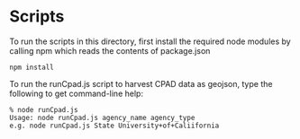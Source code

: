 # Scripts

To run the scripts in this directory, first install the required node modules by calling npm
which reads the contents of package.json

```
npm install
```

To run the runCpad.js script to harvest CPAD data as geojson, type the following to get command-line help:

```
% node runCpad.js
Usage: node runCpad.js agency_name agency_type
e.g. node runCpad.js State University+of+Caliifornia
```


